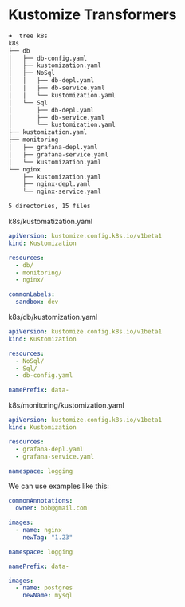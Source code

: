 # Kustomize Transformers


```sh
➜  tree k8s
k8s
├── db
│   ├── db-config.yaml
│   ├── kustomization.yaml
│   ├── NoSql
│   │   ├── db-depl.yaml
│   │   ├── db-service.yaml
│   │   └── kustomization.yaml
│   └── Sql
│       ├── db-depl.yaml
│       ├── db-service.yaml
│       └── kustomization.yaml
├── kustomization.yaml
├── monitoring
│   ├── grafana-depl.yaml
│   ├── grafana-service.yaml
│   └── kustomization.yaml
└── nginx
    ├── kustomization.yaml
    ├── nginx-depl.yaml
    └── nginx-service.yaml

5 directories, 15 files
```

k8s/kustomatization.yaml
```yaml
apiVersion: kustomize.config.k8s.io/v1beta1
kind: Kustomization

resources:
  - db/
  - monitoring/
  - nginx/

commonLabels:
  sandbox: dev
```

k8s/db/kustomization.yaml
```yaml
apiVersion: kustomize.config.k8s.io/v1beta1
kind: Kustomization

resources:
  - NoSql/
  - Sql/
  - db-config.yaml

namePrefix: data-
```


k8s/monitoring/kustomization.yaml
```yaml
apiVersion: kustomize.config.k8s.io/v1beta1
kind: Kustomization

resources:
  - grafana-depl.yaml
  - grafana-service.yaml

namespace: logging
```

We can use examples like this:

```yaml
commonAnnotations:
  owner: bob@gmail.com

images:
  - name: nginx
    newTag: "1.23"

namespace: logging

namePrefix: data-

images:
  - name: postgres
    newName: mysql
```

